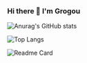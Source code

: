 ### Hi there 👋 I'm Grogou
![Anurag's GitHub stats](https://github-readme-stats.vercel.app/api?username=grogou&layout=compact&theme=tokyonight&count_private=true&show_icons=true)

![Top Langs](https://github-readme-stats.vercel.app/api/top-langs/?username=grogou&layout=compact&theme=tokyonight)

![Readme Card](https://github-readme-stats.vercel.app/api/pin/?username=grogou&repo=github-readme-stats)


